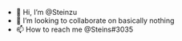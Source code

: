 - 👋 Hi, I’m @Steinzu
- 💞️ I’m looking to collaborate on basically nothing
- 📫 How to reach me @Steins#3035

